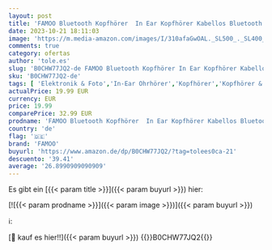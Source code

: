 ```yaml
---
layout: post
title: 'FAMOO Bluetooth Kopfhörer  In Ear Kopfhörer Kabellos Bluetooth 5.3 mit 4 Mic  IP8 Wasserdicht Ohrhörer  2023 Neue ENC Noise Cancelling Kabellose Kopfhörer'
date: 2023-10-21 18:11:03
image: 'https://m.media-amazon.com/images/I/310afaGwOAL._SL500_._SL400_.jpg'
comments: true
category: ofertas
author: 'tole.es'
slug: 'B0CHW77JQ2-de FAMOO Bluetooth Kopfhörer In Ear Kopfhörer Kabellos...'
sku: 'B0CHW77JQ2-de'
tags: [ 'Elektronik & Foto','In-Ear Ohrhörer','Kopfhörer','Kopfhörer & Zubehör','famoo','🇩🇪', ]
actualPrice: 19.99 EUR
currency: EUR
price: 19.99
comparePrice: 32.99 EUR
prodname: 'FAMOO Bluetooth Kopfhörer  In Ear Kopfhörer Kabellos Bluetooth 5.3 mit 4 Mic  IP8 Wasserdicht Ohrhörer  2023 Neue ENC Noise Cancelling Kabellose Kopfhörer'
country: 'de'
flag: '🇩🇪'
brand: 'FAMOO'
buyurl: 'https://www.amazon.de/dp/B0CHW77JQ2/?tag=tolees0ca-21'
descuento: '39.41'
average: '26.8990909090909'
---
```


Es gibt ein [{{< param title >}}]({{< param buyurl >}}) hier:

[![{{< param prodname >}}]({{< param image >}})]({{< param buyurl >}})

ℹ️:


[🛒 kauf es hier!!]({{< param buyurl >}})
{{<world>}}B0CHW77JQ2{{</world>}}
